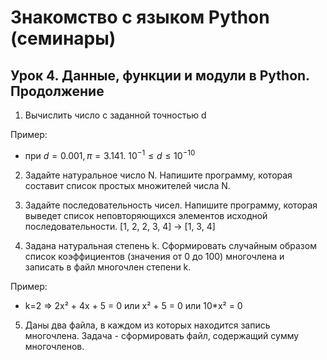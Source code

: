 # Знакомство с языком Python (семинары)
## Урок 4. Данные, функции и модули в Python. Продолжение

1. Вычислить число c заданной точностью d

Пример:

*	при $d = 0.001, π = 3.141.$ $10^{-1} ≤ d ≤10^{-10}$

2.	Задайте натуральное число N. Напишите программу, которая составит список простых множителей числа N.

3.	Задайте последовательность чисел. Напишите программу, которая выведет список неповторяющихся элементов исходной последовательности.
[1, 2, 2, 3, 4]  -> [1, 3, 4]

4.	Задана натуральная степень k. Сформировать случайным образом список коэффициентов (значения от 0 до 100) многочлена и записать в файл многочлен степени k.

Пример:
*	k=2 => 2x² + 4x + 5 = 0 или x² + 5 = 0 или 10*x² = 0

5.	Даны два файла, в каждом из которых находится запись многочлена. Задача - сформировать файл, содержащий сумму многочленов.

